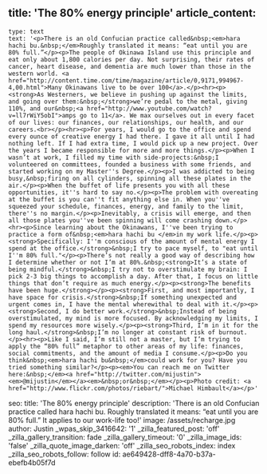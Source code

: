 title: 'The 80% energy principle'
article_content:
  -
    type: text
    text: '<p>There is an old Confucian practice called&nbsp;<em>hara hachi bu.&nbsp;</em>Roughly translated it means: “eat until you are 80% full.”</p><p>The people of Okinawa Island use this principle and eat only about 1,800 calories per day. Not surprising, their rates of cancer, heart disease, and dementia are much lower than those in the western world. <a href="http://content.time.com/time/magazine/article/0,9171,994967-4,00.html">Many Okinawans live to be over 100</a>.</p><hr><p><strong>As Westerners, we believe in pushing up against the limits, and going over them:&nbsp;</strong>we’re pedal to the metal, giving 110%, and our&nbsp;<a href="http://www.youtube.com/watch?v=ll7rWiY5obI">amps go to 11</a>. We max ourselves out in every facet of our lives: our finances, our relationships, our health, and our careers.<br></p><hr><p>For years, I would go to the office and spend every ounce of creative energy I had there. I gave it all until I had nothing left. If I had extra time, I would pick up a new project. Over the years I became responsible for more and more things.</p><p>When I wasn’t at work, I filled my time with side-projects:&nbsp;I volunteered on committees, founded a business with some friends, and started working on my Master''s Degree.</p><p>I was addicted to being busy,&nbsp;firing on all cylinders, spinning all these plates in the air.</p><p>When the buffet of life presents you with all these opportunities, it''s hard to say no.</p><p>The problem with overeating at the buffet is you can''t fit anything else in. When you''ve squeezed your schedule, finances, energy, and family to the limit, there''s no margin.</p><p>Inevitably, a crisis will emerge, and then all those plates you''ve been spinning will come crashing down.</p><hr><p>Since learning about the Okinawans, I''ve been trying to practice a form of&nbsp;<em>hara hachi bu </em>in my work life.</p><p><strong>Specifically: I''m conscious of the amount of mental energy I spend at the office.</strong>&nbsp;I try to pace myself, to "eat until I''m 80% full."</p><p>There’s not really a good way of describing how I determine whether or not I’m at 80%.&nbsp;<strong>It’s a state of being mindful.</strong>&nbsp;I try not to overstimulate my brain: I pick 2-3 big things to accomplish a day. After that, I focus on little things that don’t require as much energy.</p><p><strong>The benefits have been huge.</strong></p><p><strong>First, and most importantly, I have space for crisis.</strong>&nbsp;If something unexpected and urgent comes in, I have the mental wherewithal to deal with it.</p><p><strong>Second, I do better work.</strong>&nbsp;Instead of being overstimulated, my mind is more focused. By acknowledging my limits, I spend my resources more wisely.</p><p><strong>Third, I’m in it for the long haul.</strong>&nbsp;I’m no longer at constant risk of burnout.</p><hr><p>Like I said, I’m still not a master, but I’m trying to apply the “80% full” metaphor to other areas of my life: finances, social commitments, and the amount of media I consume.</p><p>Do you think&nbsp;<em>hara hachi bu&nbsp;</em>could work for you? Have you tried something similar?</p><p><em>You can reach me on Twitter here:&nbsp;</em><a href="http://twitter.com/mijustin"><em>@mijustin</em></a><em>&nbsp;or&nbsp;</em></p><p>Photo credit: <a href="http://www.flickr.com/photos/riebart/">Michael Himbault</a></p>'
seo:
  title: 'The 80% energy principle'
  description: 'There is an old Confucian practice called hara hachi bu. Roughly translated it means: “eat until you are 80% full.” It applies to our work-life too!'
  image: /assets/recharge.jpg
author: Justin
_wpas_skip_3416642: '1'
_zilla_featured_post: 'off'
_zilla_gallery_transition: fade
_zilla_gallery_timeout: '0'
_zilla_image_ids: 'false'
_zilla_quote_image_darken: 'off'
_zilla_seo_robots_index: index
_zilla_seo_robots_follow: follow
id: ae649428-dff8-4a70-b37a-ebefb4b05f7d

